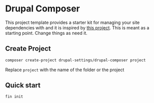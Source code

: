 # Drupal Composer

This project template provides a starter kit for managing your site dependencies with and it is inspired by 
[this project][drupal-composer]. This is meant as a starting point. Change things as need it.

## Create Project
```bash
composer create-project drupal-settings/drupal-composer project
```
Replace `project` with the name of the folder or the project

## Quick start

```bash
fin init
```

[drupal-composer]: https://github.com/drupal-composer/drupal-project
